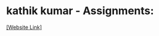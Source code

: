 # kathik kumar - Assignments:
[[Website Link]](https://nift-web-design.github.io/Karthik_Kumar/Assignment_1)
